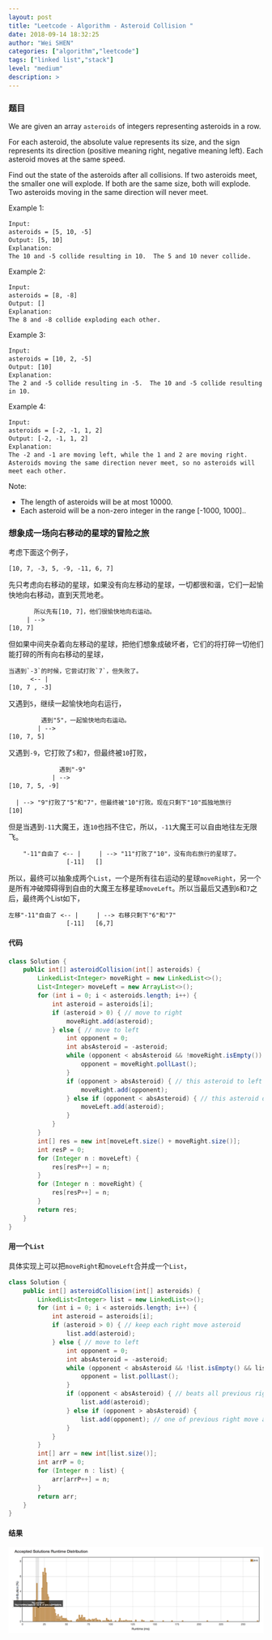 ```yaml
---
layout: post
title: "Leetcode - Algorithm - Asteroid Collision "
date: 2018-09-14 18:32:25
author: "Wei SHEN"
categories: ["algorithm","leetcode"]
tags: ["linked list","stack"]
level: "medium"
description: >
---
```


### 题目
We are given an array `asteroids` of integers representing asteroids in a row.

For each asteroid, the absolute value represents its size, and the sign represents its direction (positive meaning right, negative meaning left). Each asteroid moves at the same speed.

Find out the state of the asteroids after all collisions. If two asteroids meet, the smaller one will explode. If both are the same size, both will explode. Two asteroids moving in the same direction will never meet.

Example 1:
```
Input:
asteroids = [5, 10, -5]
Output: [5, 10]
Explanation:
The 10 and -5 collide resulting in 10.  The 5 and 10 never collide.
```

Example 2:
```
Input:
asteroids = [8, -8]
Output: []
Explanation:
The 8 and -8 collide exploding each other.
```

Example 3:
```
Input:
asteroids = [10, 2, -5]
Output: [10]
Explanation:
The 2 and -5 collide resulting in -5.  The 10 and -5 collide resulting in 10.
```

Example 4:
```
Input:
asteroids = [-2, -1, 1, 2]
Output: [-2, -1, 1, 2]
Explanation:
The -2 and -1 are moving left, while the 1 and 2 are moving right.
Asteroids moving the same direction never meet, so no asteroids will meet each other.
```

Note:
* The length of asteroids will be at most 10000.
* Each asteroid will be a non-zero integer in the range [-1000, 1000]..

### 想象成一场向右移动的星球的冒险之旅
考虑下面这个例子，
```
[10, 7, -3, 5, -9, -11, 6, 7]
```
先只考虑向右移动的星球，如果没有向左移动的星球，一切都很和谐，它们一起愉快地向右移动，直到天荒地老。
```
       所以先有[10, 7]，他们很愉快地向右运动。
     | -->
[10, 7]
```
但如果中间夹杂着向左移动的星球，把他们想象成破坏者，它们的将打碎一切他们能打碎的所有向右移动的星球，
```
当遇到`-3`的时候，它尝试打败`7`，但失败了。
      <-- |
[10, 7 , -3]
```
又遇到`5`，继续一起愉快地向右运行，
```
         遇到"5"，一起愉快地向右运动。
        | -->
[10, 7, 5]
```
又遇到`-9`，它打败了`5`和`7`，但最终被`10`打败，
```
              遇到"-9"
            | -->
[10, 7, 5, -9]

  | --> "9"打败了"5"和"7"，但最终被"10"打败。现在只剩下"10"孤独地旅行
[10]
```
但是当遇到`-11`大魔王，连`10`也挡不住它，所以，`-11`大魔王可以自由地往左无限飞。
```
    "-11"自由了 <-- |     | --> "11"打败了"10"，没有向右旅行的星球了。
                [-11]   []
```

所以，最终可以抽象成两个`List`，一个是所有往右运动的星球`moveRight`，另一个是所有冲破障碍得到自由的大魔王左移星球`moveLeft`。所以当最后又遇到`6`和`7`之后，最终两个List如下，
```
左移"-11"自由了 <-- |     | --> 右移只剩下"6"和"7"
                [-11]   [6,7]
```

#### 代码
```java
class Solution {
    public int[] asteroidCollision(int[] asteroids) {
        LinkedList<Integer> moveRight = new LinkedList<>();
        List<Integer> moveLeft = new ArrayList<>();
        for (int i = 0; i < asteroids.length; i++) {
            int asteroid = asteroids[i];
            if (asteroid > 0) { // move to right
                moveRight.add(asteroid);
            } else { // move to left
                int opponent = 0;
                int absAsteroid = -asteroid;
                while (opponent < absAsteroid && !moveRight.isEmpty()) {
                    opponent = moveRight.pollLast();
                }
                if (opponent > absAsteroid) { // this asteroid to left explods
                    moveRight.add(opponent);
                } else if (opponent < absAsteroid) { // this asteroid distroy all previous right move asteroids and free now
                    moveLeft.add(asteroid);
                }
            }
        }
        int[] res = new int[moveLeft.size() + moveRight.size()];
        int resP = 0;
        for (Integer n : moveLeft) {
            res[resP++] = n;
        }
        for (Integer n : moveRight) {
            res[resP++] = n;
        }
        return res;
    }
}
```

#### 用一个`List`
具体实现上可以把`moveRight`和`moveLeft`合并成一个`List`，
```java
class Solution {
    public int[] asteroidCollision(int[] asteroids) {
        LinkedList<Integer> list = new LinkedList<>();
        for (int i = 0; i < asteroids.length; i++) {
            int asteroid = asteroids[i];
            if (asteroid > 0) { // keep each right move asteroid
                list.add(asteroid);
            } else { // move to left
                int opponent = 0;
                int absAsteroid = -asteroid;
                while (opponent < absAsteroid && !list.isEmpty() && list.getLast() > 0) {
                    opponent = list.pollLast();
                }
                if (opponent < absAsteroid) { // beats all previous right move asteroid
                    list.add(asteroid);
                } else if (opponent > absAsteroid) {
                    list.add(opponent); // one of previous right move asteroid beats current left move one
                }
            }
        }
        int[] arr = new int[list.size()];
        int arrP = 0;
        for (Integer n : list) {
            arr[arrP++] = n;
        }
        return arr;
    }
}
```

#### 结果
![asteroid-collision-1](/images/leetcode/asteroid-collision-1.png)
